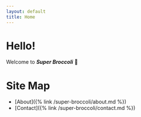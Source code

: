 ```yaml
---
layout: default
title: Home
---
```

# Hello!
Welcome to ***Super Broccoli*** :broccoli:

# Site Map
- [About]({% link /super-broccoli/about.md %})
- [Contact]({% link /super-broccoli/contact.md %})
